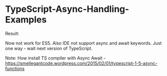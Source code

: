 # TypeScript-Async-Handling-Examples

Result:

Now not work for ES5. Also IDE not support async and await keywords.
Just one way - wait next version of TypeScript.

Note: 
How install TS compiler with Async Await - https://smellegantcode.wordpress.com/2015/02/01/typescript-1-5-async-functions